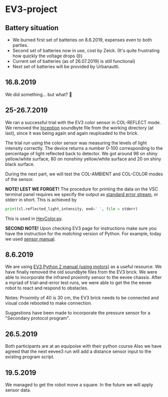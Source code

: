 # EV3-project

## Battery situation

* We burned first set of batteries on 8.6.2019, expenses even to both parties.
* Second set of batteries now in use, cost by Zeick. (It's quite frustrating how quickly the voltage drops 😢)
* Current set of batteries (as of 26.07.2019) is still functional)
* Next set of batteries will be provided by Urbanautti.

## 16.8.2019

We did something... but what? 🤔

## 25-26.7.2019

We ran a successful trial with the EV3 color sensor in COL-REFLECT mode. We removed the [Inception](https://www.imdb.com/title/tt1375666/) soundbyte file from the working directory (at last), since it was being again and again reuploaded to the brick. 

The trial run using the color sensor was measuring the levels of light intensity correctly. The device returns a number 0-100 corresponding to the percentage of light reflected back to detector. We got around 98 on shiny yellow/white surface, 80 on nonshiny yellow/white surface and 20 on shiny black surface.

During the next part, we will test the COL-AMBIENT and COL-COLOR modes of the sensor.

**NOTE! LEST WE FORGET!** The procedure for printing the data on the VSC terminal panel requires we specify the output as [standard error stream](https://en.wikipedia.org/wiki/Standard_streams), or stderr in short. This is achieved by

```python
print(cl.reflected_light_intensity, end=' ', file = stderr)
```

This is used in [HeyColor.py](HeyColor.py).

**SECOND NOTE!** Upon checking EV3 page for instructions make sure you have the instruction for the _matching_ version of Python. For example, today we used [sensor manual](https://sites.google.com/site/ev3devpython/learn_ev3_python/using-sensors).

## 8.6.2019
We are using [EV3 Python 2 manual (using motors)](https://sites.google.com/site/ev3devpython/learn_ev3_python/using-motors) as a useful resource.
We have finally removed the old soundbyte files from the EV3 brick.
We were able to incorporate the infrared proximity sensor to the eevee chassis.
After a myriad of trial-and-error test runs, we were able to get the the eevee robot to react and respond to obstacles. 

Notes: Proximity of 40 is 30 cm, the EV3 brick needs to be connected and visual code rebooted to make connection. 

Suggestions have been made to incorporate the pressure sensor for a "Secondary protocol program".  

## 26.5.2019
Both participants are at an equipoise with their python course
Also we have agreed that the next eevee3 run will add a distance sensor input to the existing program script. 

## 19.5.2019
We managed to get the robot move a square. In the future we will apply sensor data.

